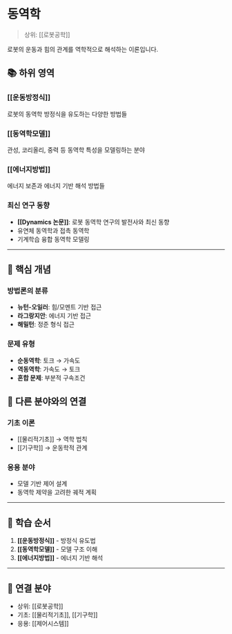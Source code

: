 # 동역학

> 상위: [[로봇공학]]

로봇의 운동과 힘의 관계를 역학적으로 해석하는 이론입니다.

## 📚 하위 영역

### [[운동방정식]]
로봇의 동역학 방정식을 유도하는 다양한 방법들

### [[동역학모델]]
관성, 코리올리, 중력 등 동역학 특성을 모델링하는 분야

### [[에너지방법]]
에너지 보존과 에너지 기반 해석 방법들

### 최신 연구 동향
- **[[Dynamics 논문]]**: 로봇 동역학 연구의 발전사와 최신 동향
- 유연체 동역학과 접촉 동역학
- 기계학습 융합 동역학 모델링

---

## 🎯 핵심 개념

### 방법론의 분류
- **뉴턴-오일러**: 힘/모멘트 기반 접근
- **라그랑지안**: 에너지 기반 접근
- **해밀턴**: 정준 형식 접근

### 문제 유형
- **순동역학**: 토크 → 가속도
- **역동역학**: 가속도 → 토크
- **혼합 문제**: 부분적 구속조건

## 🔗 다른 분야와의 연결

### 기초 이론
- [[물리적기초]] → 역학 법칙
- [[기구학]] → 운동학적 관계

### 응용 분야
- 모델 기반 제어 설계
- 동역학 제약을 고려한 궤적 계획

---

## 🎯 학습 순서

1. **[[운동방정식]]** - 방정식 유도법
2. **[[동역학모델]]** - 모델 구조 이해
3. **[[에너지방법]]** - 에너지 기반 해석

---

## 🔗 연결 분야
- 상위: [[로봇공학]]
- 기초: [[물리적기초]], [[기구학]]
- 응용: [[제어시스템]]